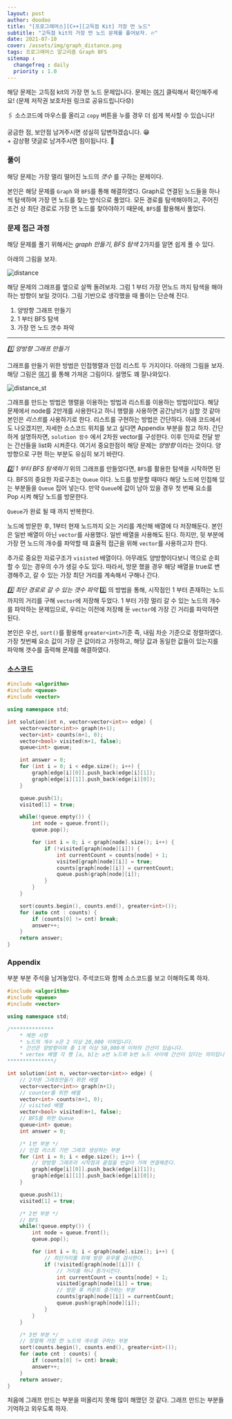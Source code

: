 ```yaml
---
layout: post
author: doodoo
title: "[프로그래머스][C++][고득점 Kit] 가장 먼 노드"
subtitle: "고득점 kit의 가장 먼 노드 문제를 풀어보자. 🔥"
date: 2021-07-10
cover: /assets/img/graph_distance.png
tags: 프로그래머스 알고리즘 Graph BFS
sitemap :
  changefreq : daily
  priority : 1.0
---
```

해당 문제는 고득점 kit의 가장 먼 노드 문제입니다. 문제는 [여기](https://programmers.co.kr/learn/courses/30/lessons/49189) 클릭해서 확인해주세요! (문제 저작권 보호차원 링크로 공유드립니다😟)

🖇 소스코드에 마우스를 올리고 `copy` 버튼을 누를 경우 더 쉽게 복사할 수 있습니다!

궁금한 점, 보안점 남겨주시면 성실히 답변하겠습니다. 😁 <br>
\+ 감상평 댓글로 남겨주시면 힘이됩니다. 🙇

### 풀이
해당 문제는 가장 멀리 떨어진 노드의 *갯수* 를 구하는 문제이다.

본인은 해당 문제를 `Graph` 와 `BFS`를 통해 해결하였다. Graph로 연결된 노드들을 하나씩 탐색하며 가장 먼 노드를 찾는 방식으로 풀었다. 모든 경로를 탐색해야하고, 주어진 조건 상 최단 경로로 가장 먼 노드를 찾아야하기 때문에, `BFS`를 활용해서 풀었다.

### 문제 접근 과정
해당 문제를 풀기 위해서는 *graph 만들기*, *BFS 탐색* 2가지를 알면 쉽게 풀 수 있다.

아래의 그림을 보자.

![distance](/assets/img/graph_distance.png)

해당 문제의 그래프를 옆으로 살짝 돌려보자. 그럼 1 부터 가장 먼노드 까지 탐색을 해야하는 방향이 보일 것이다. 그림 기반으로 생각했을 때 풀이는 단순해 진다.

1. 양방향 그래프 만들기
2. 1 부터 BFS 탐색
3. 가장 먼 노드 갯수 파악

---

*1️⃣  양방향 그래프 만들기*

그래프를 만들기 위한 방법은 인접행렬과 인접 리스트 두 가지이다. 아래의 그림을 보자. 해당 그림은 [여기](https://www.programiz.com/dsa/graph-adjacency-matrix) 를 통해 가져온 그림이다. 설명도 꽤 잘나와있다.

![distance_st](/assets/img/graph_structure.png)

그래프를 만드는 방법은 행렬을 이용하는 방법과 리스트를 이용하는 방법이있다. 해당 문제에서 node를 2만개를 사용한다고 하니 행렬을 사용하면 공간낭비가 심할 것 같아 본인은 *리스트*를 사용하기로 한다. 리스트를 구현하는 방법은 간단하다. 아래 코드에서도 나오겠지만, 자세한 소스코드 위치를 보고 싶다면 Appendix 부분을 참고 하자. 간단하게 설명하자면, `solution 함수` 에서 2차원 vector를 구성한다. 이후 인자로 전달 받는 간선들을 list화 시켜준다. 여기서 중요한점이 해당 문제는 *양방향* 이라는 것이다. 양방향으로 구현 하는 부분도 유심히 보기 바란다.

*2️⃣ 1 부터 BFS 탐색하기*
위의 그래프를 만들었다면, `BFS`를 활용한 탐색을 시작하면 된다. BFS의 중요한 자료구조는 `Queue` 이다. 노드를 방문할 때마다 해당 노드에 인접해 있는 부분들을 `Queue` 집어 넣는다. 만약 `Queue`에 값이 남아 있을 경우 첫 번째 요소를 Pop 시켜 해당 노드를 방문한다.

`Queue`가 완료 될 때 까지 반복한다.

노드에 방문한 후, 1부터 현재 노드까지 오는 거리를 계산해 배열에 다 저장해둔다. 본인은 일반 배열이 아닌 `vector`를 사용했다. 일반 배열을 사용해도 된다. 하지만, 뒷 부분에 가장 먼 노드의 개수를 파악할 때 효율적 접근을 위해 `vector`를 사용하고자 한다.

추가로 중요한 자료구조가 `visisted` 배열이다. 아무래도 양방향이다보니 역으로 순회할 수 있는 경우의 수가 생길 수도 있다. 따라서, 방문 했을 경우 해당 배열을 true로 변경해주고, 갈 수 있는 가장 최단 거리를 계속해서 구해나 간다.

*3️⃣ 최단 경로로 갈 수 있는 갯수 파악*
2️⃣  의 방법을 통해, 시작점인 1 부터 존재하는 노드 까지의 거리를 구해 `vector`에 저장해 두었다. 1 부터 가장 멀리 갈 수 있는 노드의 개수를 파악하는 문제임으로, 우리는 이전에 저장해 둔 `vector`에 가장 긴 거리를 파악하면 된다.

본인은 우선, `sort()`를 활용해 `greater<int>`기준 즉, 내림 차순 기준으로 정렬하였다. 가장 첫번째 요소 값이 가장 큰 값이라고 가정하고, 해당 값과 동일한 값들이 있는지를 파악해 갯수를 출력해 문제를 해결하였다.

### 소스코드
```cpp
#include <algorithm>
#include <queue>
#include <vector>

using namespace std;

int solution(int n, vector<vector<int>> edge) {
    vector<vector<int>> graph(n+1);
    vector<int> counts(n+1, 0);
    vector<bool> visited(n+1, false);
    queue<int> queue;

    int answer = 0;
    for (int i = 0; i < edge.size(); i++) {
        graph[edge[i][0]].push_back(edge[i][1]);
        graph[edge[i][1]].push_back(edge[i][0]);
    }

    queue.push(1);
    visited[1] = true;

    while(!queue.empty()) {
        int node = queue.front();
        queue.pop();

        for (int i = 0; i < graph[node].size(); i++) {
            if (!visited[graph[node][i]]) {
                int currentCount = counts[node] + 1;
                visited[graph[node][i]] = true;
                counts[graph[node][i]] = currentCount;
                queue.push(graph[node][i]);
            }
        }
    }

    sort(counts.begin(), counts.end(), greater<int>());
    for (auto cnt : counts) {
        if (counts[0] != cnt) break;
        answer++;
    }
    return answer;
}
```

### Appendix
부분 부분 주석을 남겨놓았다. 주석코드와 함께 소스코드를 보고 이해하도록 하자.

```cpp
#include <algorithm>
#include <queue>
#include <vector>

using namespace std;

/**************
    * 제한 사항
    * 노드의 개수 n은 2 이상 20,000 이하입니다.
    * 간선은 양방향이며 총 1개 이상 50,000개 이하의 간선이 있습니다.
    * vertex 배열 각 행 [a, b]는 a번 노드와 b번 노드 사이에 간선이 있다는 의미입니다.
***************/

int solution(int n, vector<vector<int>> edge) {
    // 2차원 그래프만들기 위한 배열
    vector<vector<int>> graph(n+1);
    // counter를 위한 배열
    vector<int> counts(n+1, 0);
    // visited 배열
    vector<bool> visited(n+1, false);
    // BFS를 위한 Queue
    queue<int> queue;
    int answer = 0;

    /* 1번 부분 */
    // 인접 리스트 기반 그래프 생성하는 부분
    for (int i = 0; i < edge.size(); i++) {
        // 양방향 그래프라 시작점과 끝점을 번갈아 가며 연결해준다.
        graph[edge[i][0]].push_back(edge[i][1]);
        graph[edge[i][1]].push_back(edge[i][0]);
    }

    queue.push(1);
    visited[1] = true;

    /* 2번 부분 */
    // BFS
    while(!queue.empty()) {
        int node = queue.front();
        queue.pop();

        for (int i = 0; i < graph[node].size(); i++) {
            // 최단거리를 위해 방문 유무를 검사한다.
            if (!visited[graph[node][i]]) {
                // 거리를 하나 증가시킨다.
                int currentCount = counts[node] + 1;
                visited[graph[node][i]] = true;
                // 방문 후 카운트 증가하는 부분
                counts[graph[node][i]] = currentCount;
                queue.push(graph[node][i]);
            }
        }
    }

    /* 3번 부분 */
    // 정렬해 가장 먼 노드의 개수를 구하는 부분
    sort(counts.begin(), counts.end(), greater<int>());
    for (auto cnt : counts) {
        if (counts[0] != cnt) break;
        answer++;
    }
    return answer;
}
```

처음에 그래프 만드는 부분을 떠올리지 못해 많이 해맸던 것 같다. 그래프 만드는 부분들 기억하고 외우도록 하자.

